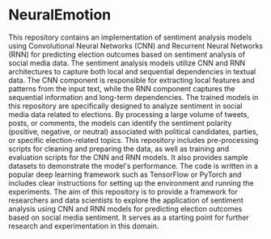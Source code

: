 # NeuralEmotion
This repository contains an implementation of sentiment analysis models using Convolutional Neural Networks (CNN) and Recurrent Neural Networks (RNN) for predicting election outcomes based on sentiment analysis of social media data. 
The sentiment analysis models utilize CNN and RNN architectures to capture both local and sequential dependencies in textual data. The CNN component is responsible for extracting local features and patterns from the input text, while the RNN component captures the sequential information and long-term dependencies.
The trained models in this repository are specifically designed to analyze sentiment in social media data related to elections. By processing a large volume of tweets, posts, or comments, the models can identify the sentiment polarity (positive, negative, or neutral) associated with political candidates, parties, or specific election-related topics.
This repository includes pre-processing scripts for cleaning and preparing the data, as well as training and evaluation scripts for the CNN and RNN models. It also provides sample datasets to demonstrate the model's performance. The code is written in a popular deep learning framework such as TensorFlow or PyTorch and includes clear instructions for setting up the environment and running the experiments.
The aim of this repository is to provide a framework for researchers and data scientists to explore the application of sentiment analysis using CNN and RNN models for predicting election outcomes based on social media sentiment. It serves as a starting point for further research and experimentation in this domain.
